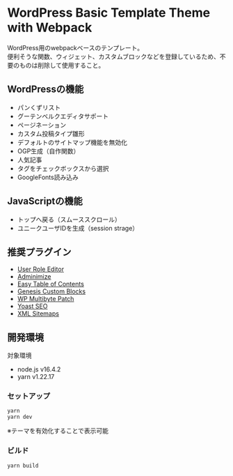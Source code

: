 # WordPress Basic Template Theme with Webpack

WordPress用のwebpackベースのテンプレート。<br>
便利そうな関数、ウィジェット、カスタムブロックなどを登録しているため、不要のものは削除して使用すること。

## WordPressの機能

- パンくずリスト
- グーテンベルクエディタサポート
- ページネーション
- カスタム投稿タイプ雛形
- デフォルトのサイトマップ機能を無効化
- OGP生成（自作関数）
- 人気記事
- タグをチェックボックスから選択
- GoogleFonts読み込み

## JavaScriptの機能

- トップへ戻る（スムーススクロール）
- ユニークユーザIDを生成（session strage）


## 推奨プラグイン

- [User Role Editor](https://ja.wordpress.org/plugins/user-role-editor/)
- [Adminimize](https://ja.wordpress.org/plugins/adminimize/)
- [Easy Table of Contents](https://ja.wordpress.org/plugins/easy-table-of-contents/)
- [Genesis Custom Blocks](https://ja.wordpress.org/plugins/genesis-custom-blocks/)
- [WP Multibyte Patch](https://ja.wordpress.org/plugins/wp-multibyte-patch/)
- [Yoast SEO](https://ja.wordpress.org/plugins/wordpress-seo/)
- [XML Sitemaps](https://ja.wordpress.org/plugins/google-sitemap-generator/)

## 開発環境

対象環境
- node.js v16.4.2
- yarn v1.22.17

### セットアップ

```
yarn
yarn dev
```

※テーマを有効化することで表示可能

### ビルド

```
yarn build
```
